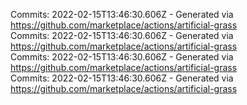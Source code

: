 Commits: 2022-02-15T13:46:30.606Z - Generated via https://github.com/marketplace/actions/artificial-grass
<br>
Commits: 2022-02-15T13:46:30.606Z - Generated via https://github.com/marketplace/actions/artificial-grass
<br>
Commits: 2022-02-15T13:46:30.606Z - Generated via https://github.com/marketplace/actions/artificial-grass
<br>
Commits: 2022-02-15T13:46:30.606Z - Generated via https://github.com/marketplace/actions/artificial-grass
<br>
